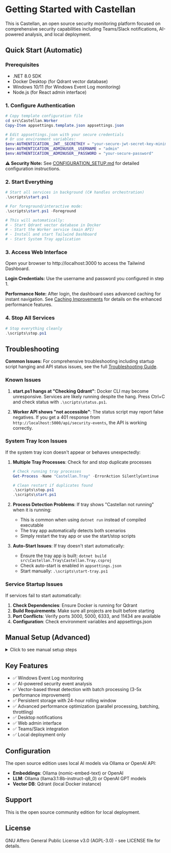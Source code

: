 # Getting Started with Castellan

This is Castellan, an open source security monitoring platform focused on comprehensive security capabilities including Teams/Slack notifications, AI-powered analysis, and local deployment.

## Quick Start (Automatic)

### Prerequisites

- .NET 8.0 SDK
- Docker Desktop (for Qdrant vector database)
- Windows 10/11 (for Windows Event Log monitoring)
- Node.js (for React admin interface)

### 1. Configure Authentication

```powershell
# Copy template configuration file
cd src\Castellan.Worker
Copy-Item appsettings.template.json appsettings.json

# Edit appsettings.json with your secure credentials
# Or use environment variables:
$env:AUTHENTICATION__JWT__SECRETKEY = "your-secure-jwt-secret-key-minimum-64-characters"
$env:AUTHENTICATION__ADMINUSER__USERNAME = "admin"
$env:AUTHENTICATION__ADMINUSER__PASSWORD = "your-secure-password"
```

**⚠️ Security Note:** See [CONFIGURATION_SETUP.md](CONFIGURATION_SETUP.md) for detailed configuration instructions.

### 2. Start Everything

```powershell
# Start all services in background (C# handles orchestration)
.\scripts\start.ps1

# For foreground/interactive mode:
.\scripts\start.ps1 -Foreground

# This will automatically:
# - Start Qdrant vector database in Docker
# - Start the Worker service (main API)
# - Install and start Tailwind Dashboard
# - Start System Tray application
```

### 3. Access Web Interface

Open your browser to http://localhost:3000 to access the Tailwind Dashboard.

**Login Credentials:** Use the username and password you configured in step 1.

**Performance Note:** After login, the dashboard uses advanced caching for instant navigation. See [Caching Improvements](CACHING_IMPROVEMENTS.md) for details on the enhanced performance features.

### 4. Stop All Services

```powershell
# Stop everything cleanly
.\scripts\stop.ps1
```

## Troubleshooting

**Common Issues:** For comprehensive troubleshooting including startup script hanging and API status issues, see the full [Troubleshooting Guide](TROUBLESHOOTING.md).

### Known Issues

1. **start.ps1 hangs at "Checking Qdrant"**: Docker CLI may become unresponsive. Services are likely running despite the hang. Press Ctrl+C and check status with `.\scripts\status.ps1`.

2. **Worker API shows "not accessible"**: The status script may report false negatives. If you get a 401 response from `http://localhost:5000/api/security-events`, the API is working correctly.

### System Tray Icon Issues

If the system tray icon doesn't appear or behaves unexpectedly:

1. **Multiple Tray Processes**: Check for and stop duplicate processes
   ```powershell
   # Check running tray processes
   Get-Process -Name "Castellan.Tray" -ErrorAction SilentlyContinue
   
   # Clean restart if duplicates found
   .\scripts\stop.ps1
   .\scripts\start.ps1
   ```

2. **Process Detection Problems**: If tray shows "Castellan not running" when it is running:
   - This is common when using `dotnet run` instead of compiled executable
   - The tray app automatically detects both scenarios
   - Simply restart the tray app or use the start/stop scripts

3. **Auto-Start Issues**: If tray doesn't start automatically:
   - Ensure the tray app is built: `dotnet build src\Castellan.Tray\Castellan.Tray.csproj`
   - Check auto-start is enabled in `appsettings.json`
   - Start manually: `.\scripts\start-tray.ps1`

### Service Startup Issues

If services fail to start automatically:

1. **Check Dependencies**: Ensure Docker is running for Qdrant
2. **Build Requirements**: Make sure all projects are built before starting
3. **Port Conflicts**: Verify ports 3000, 5000, 6333, and 11434 are available
4. **Configuration**: Check environment variables and appsettings.json

## Manual Setup (Advanced)

<details>
<summary>Click to see manual setup steps</summary>

### 1. Disable Auto-Start

Edit `src\Castellan.Worker\appsettings.json`:
```json
"Startup": {
  "AutoStart": {
    "Enabled": false
  }
}
```

### 2. Start Services Manually

```powershell
# Start Qdrant
docker run -d --name qdrant -p 6333:6333 qdrant/qdrant

# Build and run Worker
dotnet build src\Castellan.Worker\Castellan.Worker.csproj -c Release
cd src\Castellan.Worker
dotnet run

# Start Tailwind Dashboard (new terminal)
cd dashboard
npm install
npm run dev # Runs on http://localhost:3000
```

</details>

## Key Features

- ✅ Windows Event Log monitoring
- ✅ AI-powered security event analysis 
- ✅ Vector-based threat detection with batch processing (3-5x performance improvement)
- ✅ Persistent storage with 24-hour rolling window
- ✅ Advanced performance optimization (parallel processing, batching, throttling)
- ✅ Desktop notifications
- ✅ Web admin interface
- ✅ Teams/Slack integration
- ✅ Local deployment only

## Configuration

The open source edition uses local AI models via Ollama or OpenAI API:

- **Embeddings**: Ollama (nomic-embed-text) or OpenAI
- **LLM**: Ollama (llama3.1:8b-instruct-q8_0) or OpenAI GPT models
- **Vector DB**: Qdrant (local Docker instance)

## Support

This is the open source community edition for local deployment.

## License

GNU Affero General Public License v3.0 (AGPL-3.0) - see LICENSE file for details.
